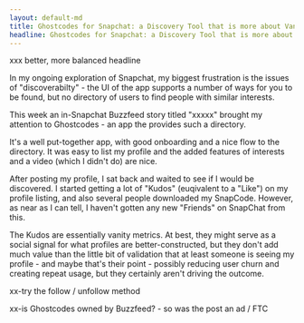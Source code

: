 ```yaml
---
layout: default-md
title: Ghostcodes for Snapchat: a Discovery Tool that is more about Vanity Metrics | Chris Busse
headline: Ghostcodes for Snapchat: a Discovery Tool that is more about Vanity Metrics 
---
```


xxx better, more balanced headline

In my ongoing exploration of Snapchat, my biggest frustration is the issues of "discoverabilty" - the UI of the app supports a number of ways for you to be found, but no directory of users to find people with similar interests.

This week an in-Snapchat Buzzfeed story titled "xxxxx" brought my attention to Ghostcodes - an app the provides such a directory.

It's a well put-together app, with good onboarding and a nice flow to the directory. It was easy to list my profile and the added features of interests and a video (which I didn't do) are nice.

After posting my profile, I sat back and waited to see if I would be discovered. I started getting a lot of "Kudos" (euqivalent to a "Like") on my profile listing, and also several people downloaded my SnapCode. However, as near as I can tell, I haven't gotten any new "Friends" on SnapChat from this.

The Kudos are essentially vanity metrics. At best, they might serve as a social signal for what profiles are better-constructed, but they don't add much value than the little bit of validation that at least someone is seeing my profile - and maybe that's their point - possibly reducing user churn and creating repeat usage, but they certainly aren't driving the outcome.

xx-try the follow / unfollow method

xx-is Ghostcodes owned by Buzzfeed? - so was the post an ad / FTC



